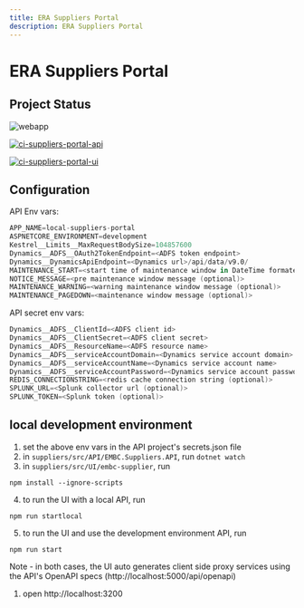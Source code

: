 ```yaml
---
title: ERA Suppliers Portal
description: ERA Suppliers Portal
---
```


# ERA Suppliers Portal

## Project Status

![webapp](https://img.shields.io/website?url=https%3A%2F%2Fera-suppliers.embc.gov.bc.ca%2F)

[![ci-suppliers-portal-api](https://github.com/bcgov/embc-ess-mod/actions/workflows/ci-suppliers-portal-api.yml/badge.svg)](https://github.com/bcgov/embc-ess-mod/actions/workflows/ci-suppliers-portal-api.yml)

[![ci-suppliers-portal-ui](https://github.com/bcgov/embc-ess-mod/actions/workflows/ci-suppliers-portal-ui.yml/badge.svg)](https://github.com/bcgov/embc-ess-mod/actions/workflows/ci-suppliers-portal-ui.yml)


## Configuration

API Env vars:
```s
APP_NAME=local-suppliers-portal
ASPNETCORE_ENVIRONMENT=development
Kestrel__Limits__MaxRequestBodySize=104857600
Dynamics__ADFS__OAuth2TokenEndpoint=<ADFS token endpoint>
Dynamics__DynamicsApiEndpoint=<Dynamics url>/api/data/v9.0/
MAINTENANCE_START=<start time of maintenance window in DateTime formate, i.e. 2021-04-21T11:45:00.000Z (optional)>
NOTICE_MESSAGE=<pre maintenance window message (optional)>
MAINTENANCE_WARNING=<warning maintenance window message (optional)>
MAINTENANCE_PAGEDOWN=<maintenance window message (optional)>
```

API secret env vars:

```s
Dynamics__ADFS__ClientId=<ADFS client id>
Dynamics__ADFS__ClientSecret=<ADFS client secret>
Dynamics__ADFS__ResourceName=<ADFS resource name>
Dynamics__ADFS__serviceAccountDomain=<Dynamics service account domain>
Dynamics__ADFS__serviceAccountName=<Dynamics service account name>
Dynamics__ADFS__serviceAccountPassword=<Dynamics service account password>
REDIS_CONNECTIONSTRING=<redis cache connection string (optional)>
SPLUNK_URL=<Splunk collector url (optional)>
SPLUNK_TOKEN=<Splunk token (optional)>
```

## local development environment

1. set the above env vars in the API project's secrets.json file
2. in `suppliers/src/API/EMBC.Suppliers.API`, run `dotnet watch`
3. in `suppliers/src/UI/embc-supplier`, run 
```
npm install --ignore-scripts
```
4. to run the UI with a local API, run
```
npm run startlocal
```
5. to run the UI and use the development environment API, run
```
npm run start
```
Note - in both cases, the UI auto generates client side proxy services using the API's OpenAPI specs (http://localhost:5000/api/openapi)

1. open http://localhost:3200